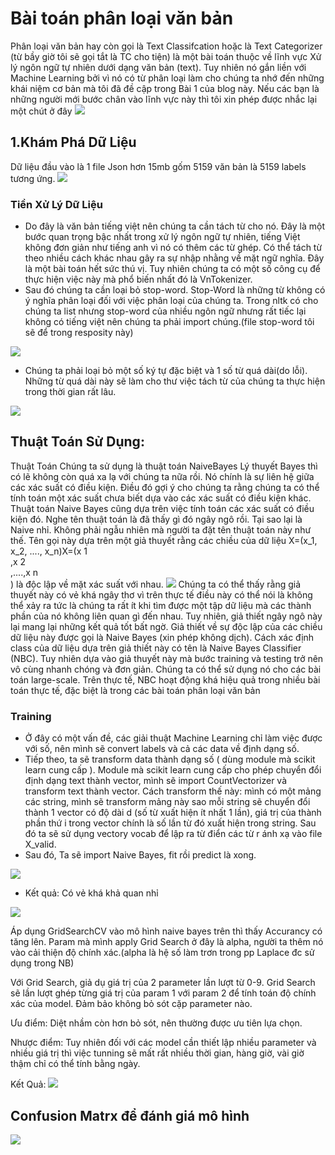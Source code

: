 # Bài toán phân loại văn bản
Phân loại văn bản hay còn gọi là Text Classifcation hoặc là Text Categorizer (từ bầy giờ tôi sẽ gọi tắt là TC cho tiện) là một bài toán thuộc về lĩnh vực Xử lý ngôn ngữ tự nhiên dưới dạng văn bản (text). Tuy nhiên nó gắn liền với Machine Learning bởi vì nó có từ phân loại làm cho chúng ta nhớ đến những khái niệm cơ bản mà tôi đã đề cập trong Bài 1 của blog này. Nếu các bạn là những người mới bước chân vào lĩnh vực này thì tôi xin phép được nhắc lại một chút ở đây
<img src="https://cdn-images-1.medium.com/max/700/1*ljCBykAJUnvaZcuPYwm4_A.png">

## 1.Khám Phá Dữ Liệu
Dữ liệu đầu vào là 1 file Json hơn 15mb gốm 5159 văn bản là 5159 labels tương ứng. 
<img src="https://i.imgur.com/zikhsp6.png">
### Tiền Xử Lý Dữ Liệu
* Do đây là văn bản tiếng việt nên chúng ta cần tách từ cho nó. Đây là một bước quan trọng bậc nhất trong xử lý ngôn ngữ tự nhiên, tiếng Việt không đơn giản như tiếng anh vì nó có thêm các từ ghép. Có thể tách từ theo nhiều cách khác nhau gây ra sự nhập nhằng về mặt ngữ nghĩa. Đây là một bài toán hết sức thú vị. Tuy nhiên chúng ta có một số công cụ để thực hiện việc này mà phổ biến nhất đó là VnTokenizer.
* Sau đó chúng ta cần loại bỏ stop-word. Stop-Word là những từ không có ý nghĩa phân loại đối với việc phân loại của chúng ta. Trong nltk có cho chúng ta list nhưng stop-word của nhiều ngôn ngữ nhưng rất tiếc lại không có tiếng việt nên chúng ta phải import chúng.(file stop-word tôi sẽ để trong resposity này)
<img src="https://i.imgur.com/6TiF5o4.png">

* Chúng ta phải loại bỏ một số ký tự đặc biệt và 1 số từ quá dài(do lỗi). Những từ quá dài này sẽ làm cho thư việc tách từ của chúng ta thực hiện trong thời gian rất lâu. 

<img src="https://i.imgur.com/8OKWUzz.png">

## Thuật Toán Sử Dụng:
Thuật Toán Chúng ta sử dụng là thuật toán NaiveBayes 
Lý thuyết Bayes thì có lẽ không còn quá xa lạ với chúng ta nữa rồi. Nó chính là sự liên hệ giữa các xác suất có điều kiện. Điều đó gợi ý cho chúng ta rằng chúng ta có thể tính toán một xác suất chưa biết dựa vào các xác suất có điều kiện khác. Thuật toán Naive Bayes cũng dựa trên việc tính toán các xác suất có điều kiện đó. Nghe tên thuật toán là đã thấy gì đó ngây ngô rồi. Tại sao lại là Naive nhỉ. Không phải ngẫu nhiên mà người ta đặt tên thuật toán này như thế. Tên gọi này dựa trên một giả thuyết rằng các chiều của dữ liệu X=(x_1, x_2, ...., x_n)X=(x 
1
​	
 ,x 
2
​	
 ,....,x 
n
​	
 ) là độc lập về mặt xác suất với nhau. 
 <img src="https://viblo.asia/uploads/a468626e-0831-4efb-b4be-537f5329f050.png"> Chúng ta có thể thấy rằng giả thuyết này có vẻ khá ngây thơ vì trên thực tế điều này có thể nói là không thể xảy ra tức là chúng ta rất ít khi tìm được một tập dữ liệu mà các thành phần của nó không liên quan gì đến nhau. Tuy nhiên, giả thiết ngây ngô này lại mang lại những kết quả tốt bất ngờ. Giả thiết về sự độc lập của các chiều dữ liệu này được gọi là Naive Bayes (xin phép không dịch). Cách xác định class của dữ liệu dựa trên giả thiết này có tên là Naive Bayes Classifier (NBC). Tuy nhiên dựa vào giả thuyết này mà bước training và testing trở nên vô cùng nhanh chóng và đơn giản. Chúng ta có thể sử dụng nó cho các bài toán large-scale. Trên thực tế, NBC hoạt động khá hiệu quả trong nhiều bài toán thực tế, đặc biệt là trong các bài toán phân loại văn bản

### Training 
* Ở đây có một vấn đề, các giải thuật Machine Learning chỉ làm việc được với số, nên mình sẽ convert labels và cả các data về định dạng số. 
* Tiếp theo, ta sẽ transform data thành dạng số ( dùng module mà scikit learn cung cấp ). Module mà scikit learn cung cấp cho phép chuyển đổi định dạng text thành vector, mình sẽ import CountVectorizer và transform text thành vector. Cách transform thế này: mình có một mảng các string, mình sẽ transform mảng này sao mỗi string sẽ chuyển đổi thành 1 vector có độ dài d (số từ xuất hiện ít nhất 1 lần), giá trị của thành phần thứ i trong vector chính là số lần từ đó xuất hiện trong string.
Sau đó ta sẽ sử dụng vectory vocab để lập ra từ điển các từ r ánh xạ vào file X_valid.
* Sau đó, Ta sẽ import Naive Bayes, fit rồi predict là xong. 
<img src="https://i.imgur.com/S9tEuKk.png">

* Kết quả: Có vẻ khá khả quan nhỉ
<img src="https://i.imgur.com/KNi1c69.png">

Áp dụng GridSearchCV vào mô hình naive bayes trên thì thấy Accurancy có tăng lên. Param mà mình apply Grid Search ở đây là alpha, người ta thêm nó vào cải thiện độ chính xác.(alpha là hệ số làm trơn trong pp Laplace đc sử dụng trong NB)

Với Grid Search, giả dụ giá trị của 2 parameter lần lượt từ 0-9. Grid Search sẽ lần lượt ghép từng giá trị của param 1 với param 2 để tính toán độ chính xác của model. Đảm bảo không bỏ sót cặp parameter nào.

Ưu điểm: Diệt nhầm còn hơn bỏ sót, nên thường được ưu tiên lựa chọn.

Nhược điểm: Tuy nhiên đối với các model cần thiết lập nhiều parameter và nhiều giá trị thì việc tunning sẽ mất rất nhiều thời gian, hàng giờ, vài giờ thậm chỉ có thể tính bằng ngày.

Kết Quả: 
<img src="https://i.imgur.com/GQFVg2D.png">

## Confusion Matrx để đánh giá mô hình
<img src="https://i.imgur.com/FGWxe1w.png">
